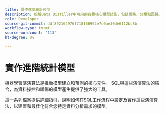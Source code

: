 ```yaml
---
title: 實作進階統計模型
description: 瞭解Data Distiller中可用的各種核心模型技術，包括叢集、分類和回歸。 本檔案提供詳細指引，說明如何在SQL工作流程中設定及實作這些演演算法，以建置和最佳化符合您特定資料分析需求的模型。
role: Developer
source-git-commit: ddf892164976f718166962e7c0ae30de6112bd8b
workflow-type: tm+mt
source-wordcount: '113'
ht-degree: 0%

---
```


# 實作進階統計模型

機器學習演演算法是推動模型建立和預測的核心元件。 SQL與這些演演算法的結合，為資料操控和順暢的模型產生提供了強大的工具。

這一系列檔案提供詳細指引，說明如何在SQL工作流程中設定及實作這些演演算法，以建置和最佳化符合您特定資料分析需求的模型。


